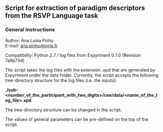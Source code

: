 ## Script for extraction of paradigm descriptors from the RSVP Language task  

### General instructions  

Author: Ana Luisa Pinho  
E-mail: ana.pinho@inria.fr

Compatibility: Python 2.7 / log files from Expyriment 0.7.0 (Revision 7a6b73d)

The script takes the log files with the extension .xpd that are generated by Expyriment under the data folder. Currently, the script accepts the following tree-directory structure for the log files (i.e. the inputs):

__./sub-<number\_of\_the\_participant\_with\_two\_digits>/raw/data/<name\_of\_the\_log\_file>.xpd__

The tree-directory structure can be changed in the script.

The values of general parameters can be pre-defined on the top of the script.



